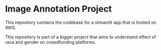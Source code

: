 # Image Annotation Project

This repository contains the codebase for a streamlit app that is hosted on AWS. 

This repository is part of a bigger project that aims to understand effect of race and gender on crowdfunding platforms.
